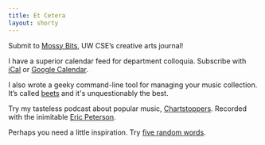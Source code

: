 ```yaml
---
title: Et Cetera
layout: shorty
---
```


Submit to [Mossy Bits][], UW CSE’s creative arts journal!

[Mossy Bits]: http://www.cs.washington.edu/publications/mossybits/


I have a superior calendar feed for department colloquia. Subscribe with
[iCal][] or [Google Calendar][gcal].

[ical]: webcal://homes.cs.washington.edu/~asampson/colloquia.ics
[gcal]: http://www.google.com/calendar/embed?src=gkl8nsro4ovm5virmrgqkdac2culj23a%40import.calendar.google.com


I also wrote a geeky command-line tool for managing your music collection. It’s
called [beets][] and it's unquestionably the best.

[beets]: http://beets.radbox.org/


Try my tasteless podcast about popular music, [Chartstoppers][]. Recorded with the inimitable [Eric Peterson][eric].

[chartstoppers]: http://chartstoppers.radbox.org
[eric]: https://twitter.com/peezmachine


Perhaps you need a little inspiration. Try [five random words][aw].

[aw]: http://alwayswriting.radbox.org/
